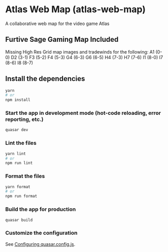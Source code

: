 # Atlas Web Map (atlas-web-map)

A collaborative web map for the video game Atlas

## Furtive Sage Gaming Map Included

Missing High Res Grid map images and tradewinds for the following:
A1 (0-0)
D2 (3-1)
F3 (5-2)
F4 (5-3)
G4 (6-3)
G6 (6-5)
H4 (7-3)
H7 (7-6)
I1 (8-0)
I7 (8-6)
I8 (8-7)

## Install the dependencies

```bash
yarn
# or
npm install
```

### Start the app in development mode (hot-code reloading, error reporting, etc.)

```bash
quasar dev
```

### Lint the files

```bash
yarn lint
# or
npm run lint
```

### Format the files

```bash
yarn format
# or
npm run format
```

### Build the app for production

```bash
quasar build
```

### Customize the configuration

See [Configuring quasar.config.js](https://v2.quasar.dev/quasar-cli-vite/quasar-config-js).
